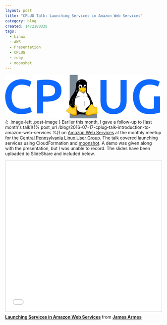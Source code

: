 ```yaml
---
layout: post
title: "CPLUG Talk: Launching Services in Amazon Web Services"
category: blog
created: 1472180338
tags:
  - Linux
  - AWS
  - Presentation
  - CPLUG
  - ruby
  - moonshot
---
```

![](/img/blog/2016/cplug-logo.png){: .image-left .post-image } Earlier this
month, I gave a follow-up to
[last month's talk]({% post_url /blog/2016-07-17-cplug-talk-introduction-to-amazon-web-services %})
on [Amazon Web Services](http://aws.amazon.com) at the monthly meetup for the
[Central Pennsylvania Linux User Group](http://www.cplug.net). The talk covered
launching services using CloudFormation and
[moonshot](https://github.com/acquia/moonshot). A demo was given along with the
presentation, but I was unable to record. The slides have been uploaded to
SlideShare and included below.

<!--more-->

<iframe src="//www.slideshare.net/slideshow/embed_code/key/79DjFmB4pVw4J4" width="595" height="485" frameborder="0" marginwidth="0" marginheight="0" scrolling="no" style="border:1px solid #CCC; border-width:1px; margin-bottom:5px; max-width: 100%;" allowfullscreen> </iframe> <div style="margin-bottom:5px"> <strong> <a href="//www.slideshare.net/jamesiarmes/launching-services-in-amazon-web-services" title="Launching Services in Amazon Web Services" target="_blank">Launching Services in Amazon Web Services</a> </strong> from <strong><a target="_blank" href="//www.slideshare.net/jamesiarmes">James Armes</a></strong> </div>
